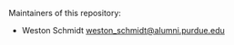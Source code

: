 <!--
SPDX-FileCopyrightText: 2021 Comcast Cable Communications Management, LLC
SPDX-License-Identifier: MIT
-->
Maintainers of this repository:

* Weston Schmidt weston_schmidt@alumni.purdue.edu
